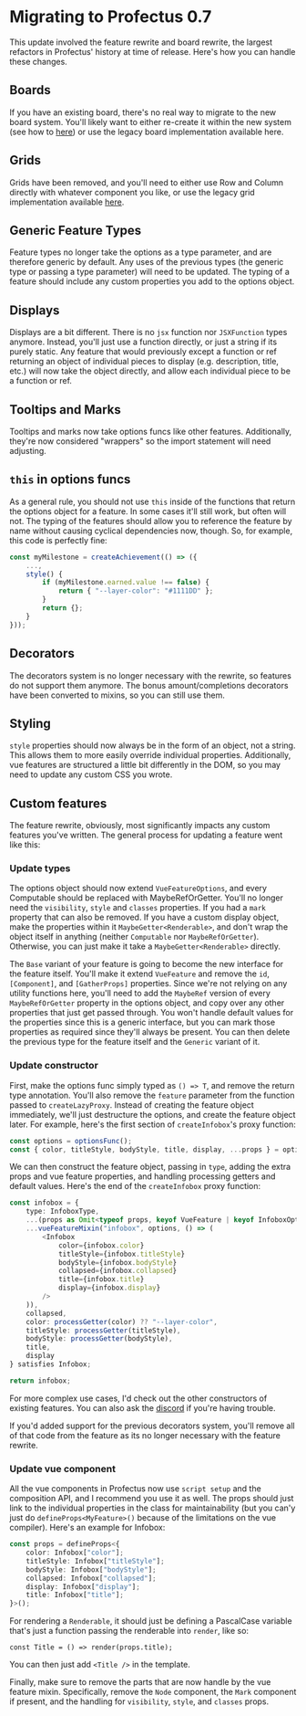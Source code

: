 # Migrating to Profectus 0.7

This update involved the feature rewrite and board rewrite, the largest refactors in Profectus' history at time of release. Here's how you can handle these changes.

## Boards

If you have an existing board, there's no real way to migrate to the new board system. You'll likely want to either re-create it within the new system (see how to [here](../advanced-concepts/boards)) or use the legacy board implementation available here.

## Grids

Grids have been removed, and you'll need to either use Row and Column directly with whatever component you like, or use the legacy grid implementation available [here](https://forums.moddingtree.com/t/profectus-grid-feature/1651).

## Generic Feature Types

Feature types no longer take the options as a type parameter, and are therefore generic by default. Any uses of the previous types (the generic type or passing a type parameter) will need to be updated. The typing of a feature should include any custom properties you add to the options object.

## Displays

Displays are a bit different. There is no `jsx` function nor `JSXFunction` types anymore. Instead, you'll just use a function directly, or just a string if its purely static. Any feature that would previously except a function or ref returning an object of individual pieces to display (e.g. description, title, etc.) will now take the object directly, and allow each individual piece to be a function or ref.

## Tooltips and Marks

Tooltips and marks now take options funcs like other features. Additionally, they're now considered "wrappers" so the import statement will need adjusting.

## `this` in options funcs

As a general rule, you should not use `this` inside of the functions that return the options object for a feature. In some cases it'll still work, but often will not. The typing of the features should allow you to reference the feature by name without causing cyclical dependencies now, though. So, for example, this code is perfectly fine:

```ts
const myMilestone = createAchievement(() => ({
    ...,
    style() {
        if (myMilestone.earned.value !== false) {
            return { "--layer-color": "#1111DD" };
        }
        return {};
    }
}));
```

## Decorators

The decorators system is no longer necessary with the rewrite, so features do not support them anymore. The bonus amount/completions decorators have been converted to mixins, so you can still use them.

## Styling

`style` properties should now always be in the form of an object, not a string. This allows them to more easily override individual properties. Additionally, vue features are structured a little bit differently in the DOM, so you may need to update any custom CSS you wrote.

## Custom features

The feature rewrite, obviously, most significantly impacts any custom features you've written. The general process for updating a feature went like this:

### Update types

The options object should now extend `VueFeatureOptions`, and every Computable should be replaced with MaybeRefOrGetter. You'll no longer need the `visibility`, `style` and `classes` properties. If you had a `mark` property that can also be removed. If you have a custom display object, make the properties within it `MaybeGetter<Renderable>`, and don't wrap the object itself in anything (neither `Computable` nor `MaybeRefOrGetter`). Otherwise, you can just make it take a `MaybeGetter<Renderable>` directly.

The `Base` variant of your feature is going to become the new interface for the feature itself. You'll make it extend `VueFeature` and remove the `id`, `[Component]`, and `[GatherProps]` properties. Since we're not relying on any utility functions here, you'll need to add the `MaybeRef` version of every `MaybeRefOrGetter` property in the options object, and copy over any other properties that just get passed through. You won't handle default values for the properties since this is a generic interface, but you can mark those properties as required since they'll always be present. You can then delete the previous type for the feature itself and the `Generic` variant of it.

### Update constructor

First, make the options func simply typed as `() => T`, and remove the return type annotation. You'll also remove the `feature` parameter from the function passed to `createLazyProxy`. Instead of creating the feature object immediately, we'll just destructure the options, and create the feature object later. For example, here's the first section of `createInfobox`'s proxy function:

```ts
const options = optionsFunc();
const { color, titleStyle, bodyStyle, title, display, ...props } = options;
```

We can then construct the feature object, passing in `type`, adding the extra props and vue feature properties, and handling processing getters and default values. Here's the end of the `createInfobox` proxy function:

```ts
const infobox = {
    type: InfoboxType,
    ...(props as Omit<typeof props, keyof VueFeature | keyof InfoboxOptions>),
    ...vueFeatureMixin("infobox", options, () => (
        <Infobox
            color={infobox.color}
            titleStyle={infobox.titleStyle}
            bodyStyle={infobox.bodyStyle}
            collapsed={infobox.collapsed}
            title={infobox.title}
            display={infobox.display}
        />
    )),
    collapsed,
    color: processGetter(color) ?? "--layer-color",
    titleStyle: processGetter(titleStyle),
    bodyStyle: processGetter(bodyStyle),
    title,
    display
} satisfies Infobox;

return infobox;
```

For more complex use cases, I'd check out the other constructors of existing features. You can also ask the [discord](https://discord.gg/yJ4fjnjU54) if you're having trouble.

If you'd added support for the previous decorators system, you'll remove all of that code from the feature as its no longer necessary with the feature rewrite.

### Update vue component

All the vue components in Profectus now use `script setup` and the composition API, and I recommend you use it as well. The props should just link to the individual properties in the class for maintainability (but you can'y just do `defineProps<MyFeature>()` because of the limitations on the vue compiler). Here's an example for Infobox:

```ts
const props = defineProps<{
    color: Infobox["color"];
    titleStyle: Infobox["titleStyle"];
    bodyStyle: Infobox["bodyStyle"];
    collapsed: Infobox["collapsed"];
    display: Infobox["display"];
    title: Infobox["title"];
}>();
```

For rendering a `Renderable`, it should just be defining a PascalCase variable that's just a function passing the renderable into `render`, like so:

`const Title = () => render(props.title);`

You can then just add `<Title />` in the template.

Finally, make sure to remove the parts that are now handle by the vue feature mixin. Specifically, remove the `Node` component, the `Mark` component if present, and the handling for `visibility`, `style`, and `classes` props.
